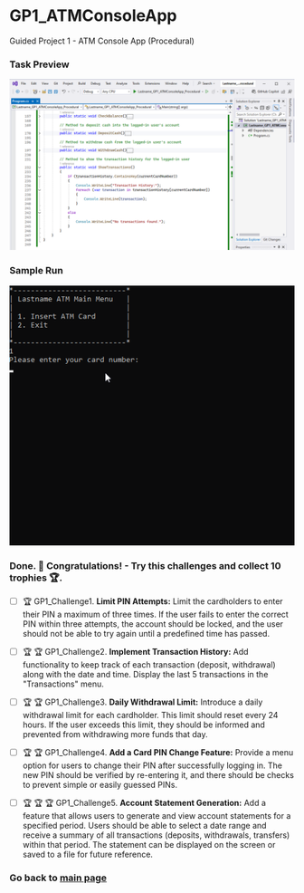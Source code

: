 # GP1_ATMConsoleApp
Guided Project 1 - ATM Console App (Procedural)

### Task Preview
![Implement Transactions](https://github.com/clydeatmcm/GP1_ATMConsoleApp/blob/7.-Implement-Transactions/Task7_Preview.PNG)

### Sample Run
![Implement Transactions Sample Run](https://github.com/clydeatmcm/GP1_ATMConsoleApp/blob/7.-Implement-Transactions/Task7_Preview.gif)

### Done. 🚀 Congratulations! - Try this challenges and collect 10 trophies 🏆.

- [ ] 🏆 GP1_Challenge1. **Limit PIN Attempts:** Limit the cardholders to enter their PIN a maximum of three times. If the user fails to enter the correct PIN within three attempts, the account should be locked, and the user should not be able to try again until a predefined time has passed.

- [ ] 🏆 🏆 GP1_Challenge2. **Implement Transaction History:** Add functionality to keep track of each transaction (deposit, withdrawal) along with the date and time. Display the last 5 transactions in the "Transactions" menu.

- [ ] 🏆 🏆 GP1_Challenge3. **Daily Withdrawal Limit:** Introduce a daily withdrawal limit for each cardholder. This limit should reset every 24 hours. If the user exceeds this limit, they should be informed and prevented from withdrawing more funds that day.

- [ ] 🏆 🏆 GP1_Challenge4. **Add a Card PIN Change Feature:** Provide a menu option for users to change their PIN after successfully logging in. The new PIN should be verified by re-entering it, and there should be checks to prevent simple or easily guessed PINs.

- [ ] 🏆 🏆 🏆 GP1_Challenge5. **Account Statement Generation:** Add a feature that allows users to generate and view account statements for a specified period. Users should be able to select a date range and receive a summary of all transactions (deposits, withdrawals, transfers) within that period. The statement can be displayed on the screen or saved to a file for future reference.

### Go back to [main page](https://github.com/clydeatmcm/GP1_ATMConsoleApp/blob/main/README.md)
